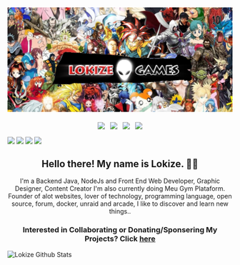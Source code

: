 ## [![lokize header](https://github.com/lokize/lokize/blob/main/ggkQtWOsbL.png)](https://lokize.com)

<p align='center'>
<a href="https://dev.to/lokize"><img height="30" src="https://simpleicons.org/icons/dev-dot-to.svg?raw=true"></a>&nbsp;&nbsp;
<a href="https://twitter.com/lokize"><img height="30" src="https://simpleicons.org/icons/twitter.svg?raw=true"></a>&nbsp;&nbsp;
<a href="https://instagram.com/lokize"><img height="30" src="https://simpleicons.org/icons/instagram.svg?raw=true"></a>&nbsp;&nbsp;
<a href="https://www.linkedin.com/in/lokize/"><img height="30" src="https://simpleicons.org/icons/linkedin.svg?raw=true"></a>
</p>

![](https://img.shields.io/badge/<LinuxDev>-<True>-informational?style=flat&logo=data:image/svg%2bxml;base64,<BASE64_DATA>)
![](https://img.shields.io/badge/<AWSDev>-<True>-informational?style=flat&logo=data:image/svg%2bxml;base64,<BASE64_DATA>)
![](https://img.shields.io/badge/<AzureDev>-<True>-informational?style=flat&logo=data:image/svg%2bxml;base64,<BASE64_DATA>)
![](https://img.shields.io/badge/<GCloudDev>-<True>-informational?style=flat&logo=data:image/svg%2bxml;base64,<BASE64_DATA>)

<h2 align="center">Hello there! My name is Lokize. 👋🤓</h2>
<p align="center">I'm a Backend Java, NodeJs and Front End Web Developer, Graphic Designer, Content Creator
I'm also currently doing Meu Gym Plataform.
Founder of alot websites, lover of technology, programming language, open source, forum, docker, unraid and arcade, I like to discover and learn new things..</p>

<h3 align="center"> Interested in Collaborating or Donating/Sponsering My Projects? Click <a href="https://lokize.com/projects">here</a> </h3>

![Lokize Github Stats](https://github-readme-stats.vercel.app/api?username=lokize&show_icons=true&theme=radical)
